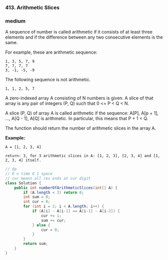 ### 413. Arithmetic Slices

### medium

A sequence of number is called arithmetic if it consists of at least three elements and if the difference between any two consecutive elements is the same.

For example, these are arithmetic sequence:

```
1, 3, 5, 7, 9
7, 7, 7, 7
3, -1, -5, -9
```

The following sequence is not arithmetic.

```
1, 1, 2, 5, 7
```

A zero-indexed array A consisting of N numbers is given. A slice of that array is any pair of integers (P, Q) such that 0 <= P < Q < N.

A slice (P, Q) of array A is called arithmetic if the sequence:
A[P], A[p + 1], ..., A[Q - 1], A[Q] is arithmetic. In particular, this means that P + 1 < Q.

The function should return the number of arithmetic slices in the array A.

**Example:**

```
A = [1, 2, 3, 4]

return: 3, for 3 arithmetic slices in A: [1, 2, 3], [2, 3, 4] and [1, 2, 3, 4] itself.
```

```java
// dp
// O n time O 1 space
// cur means all res ends at cur digit
class Solution {
    public int numberOfArithmeticSlices(int[] A) {
        if (A.length < 3) return 0;
        int sum = 0;
        int cur = 0;
        for (int i = 2; i < A.length; i++) {
            if (A[i] - A[i-1] == A[i-1] - A[i-2]) {
                cur += 1;
                sum += cur;
            } else {
                cur = 0;
            }
        }
        return sum;
    }
}
```

